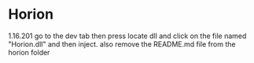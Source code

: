 # Horion
1.16.201
go to the dev tab then press locate dll and click on the file named "Horion.dll" and then inject.
also remove the README.md file from the horion folder

